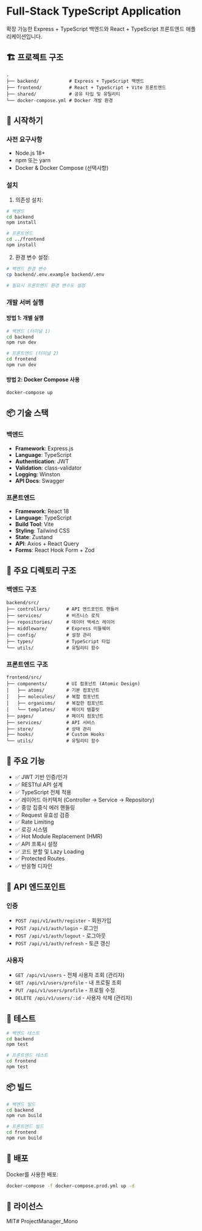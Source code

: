 # Full-Stack TypeScript Application

확장 가능한 Express + TypeScript 백엔드와 React + TypeScript 프론트엔드 애플리케이션입니다.

## 🏗 프로젝트 구조

```
.
├── backend/           # Express + TypeScript 백엔드
├── frontend/          # React + TypeScript + Vite 프론트엔드
├── shared/            # 공유 타입 및 유틸리티
└── docker-compose.yml # Docker 개발 환경
```

## 🚀 시작하기

### 사전 요구사항

- Node.js 18+
- npm 또는 yarn
- Docker & Docker Compose (선택사항)

### 설치

1. 의존성 설치:

```bash
# 백엔드
cd backend
npm install

# 프론트엔드
cd ../frontend
npm install
```

2. 환경 변수 설정:

```bash
# 백엔드 환경 변수
cp backend/.env.example backend/.env

# 필요시 프론트엔드 환경 변수도 설정
```

### 개발 서버 실행

#### 방법 1: 개별 실행

```bash
# 백엔드 (터미널 1)
cd backend
npm run dev

# 프론트엔드 (터미널 2)
cd frontend
npm run dev
```

#### 방법 2: Docker Compose 사용

```bash
docker-compose up
```

## 📦 기술 스택

### 백엔드
- **Framework**: Express.js
- **Language**: TypeScript
- **Authentication**: JWT
- **Validation**: class-validator
- **Logging**: Winston
- **API Docs**: Swagger

### 프론트엔드
- **Framework**: React 18
- **Language**: TypeScript
- **Build Tool**: Vite
- **Styling**: Tailwind CSS
- **State**: Zustand
- **API**: Axios + React Query
- **Forms**: React Hook Form + Zod

## 📁 주요 디렉토리 구조

### 백엔드 구조
```
backend/src/
├── controllers/      # API 엔드포인트 핸들러
├── services/         # 비즈니스 로직
├── repositories/     # 데이터 액세스 레이어
├── middleware/       # Express 미들웨어
├── config/           # 설정 관리
├── types/            # TypeScript 타입
└── utils/            # 유틸리티 함수
```

### 프론트엔드 구조
```
frontend/src/
├── components/       # UI 컴포넌트 (Atomic Design)
│   ├── atoms/        # 기본 컴포넌트
│   ├── molecules/    # 복합 컴포넌트
│   ├── organisms/    # 복잡한 컴포넌트
│   └── templates/    # 페이지 템플릿
├── pages/            # 페이지 컴포넌트
├── services/         # API 서비스
├── store/            # 상태 관리
├── hooks/            # Custom Hooks
└── utils/            # 유틸리티 함수
```

## 🔧 주요 기능

- ✅ JWT 기반 인증/인가
- ✅ RESTful API 설계
- ✅ TypeScript 전체 적용
- ✅ 레이어드 아키텍처 (Controller → Service → Repository)
- ✅ 중앙 집중식 에러 핸들링
- ✅ Request 유효성 검증
- ✅ Rate Limiting
- ✅ 로깅 시스템
- ✅ Hot Module Replacement (HMR)
- ✅ API 프록시 설정
- ✅ 코드 분할 및 Lazy Loading
- ✅ Protected Routes
- ✅ 반응형 디자인

## 📝 API 엔드포인트

### 인증
- `POST /api/v1/auth/register` - 회원가입
- `POST /api/v1/auth/login` - 로그인
- `POST /api/v1/auth/logout` - 로그아웃
- `POST /api/v1/auth/refresh` - 토큰 갱신

### 사용자
- `GET /api/v1/users` - 전체 사용자 조회 (관리자)
- `GET /api/v1/users/profile` - 내 프로필 조회
- `PUT /api/v1/users/profile` - 프로필 수정
- `DELETE /api/v1/users/:id` - 사용자 삭제 (관리자)

## 🧪 테스트

```bash
# 백엔드 테스트
cd backend
npm test

# 프론트엔드 테스트
cd frontend
npm test
```

## 📦 빌드

```bash
# 백엔드 빌드
cd backend
npm run build

# 프론트엔드 빌드
cd frontend
npm run build
```

## 🚀 배포

Docker를 사용한 배포:

```bash
docker-compose -f docker-compose.prod.yml up -d
```

## 📄 라이선스

MIT# ProjectManager_Mono
